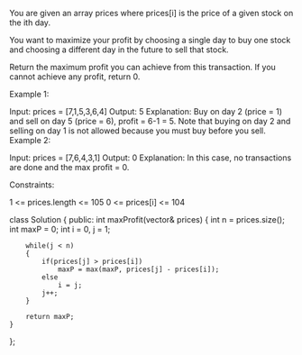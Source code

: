 You are given an array prices where prices[i] is the price of a given stock on the ith day.

You want to maximize your profit by choosing a single day to buy one stock and choosing a different day in the future to sell that stock.

Return the maximum profit you can achieve from this transaction. If you cannot achieve any profit, return 0.

Example 1:

Input: prices = [7,1,5,3,6,4]
Output: 5
Explanation: Buy on day 2 (price = 1) and sell on day 5 (price = 6), profit = 6-1 = 5.
Note that buying on day 2 and selling on day 1 is not allowed because you must buy before you sell.
Example 2:

Input: prices = [7,6,4,3,1]
Output: 0
Explanation: In this case, no transactions are done and the max profit = 0.

Constraints:

1 <= prices.length <= 105
0 <= prices[i] <= 104

class Solution {
public:
    int maxProfit(vector<int>& prices) {
        int n = prices.size();
        int maxP = 0;
        int i = 0, j = 1;

        while(j < n)
        {
            if(prices[j] > prices[i])
                maxP = max(maxP, prices[j] - prices[i]);
            else
                i = j;
            j++;
        }
        
        return maxP;
    }
};
